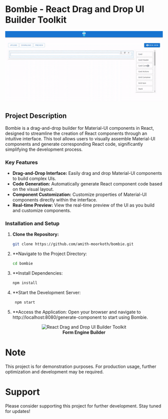 # Bombie - React Drag and Drop UI Builder Toolkit


<p align="center">
  <img src="src/assets/bombie.gif" alt="Bombie Preview" />
</p>

## Project Description

Bombie is a drag-and-drop builder for Material-UI components in React, designed to streamline the creation of React components through an intuitive interface. This tool allows users to visually assemble Material-UI components and generate corresponding React code, significantly simplifying the development process.

### Key Features

- **Drag-and-Drop Interface:** Easily drag and drop Material-UI components to build complex UIs.
- **Code Generation:** Automatically generate React component code based on the visual layout.
- **Component Customization:** Customize properties of Material-UI components directly within the interface.
- **Real-time Preview:** View the real-time preview of the UI as you build and customize components.

### Installation and Setup

1. **Clone the Repository:**
   ```bash
   git clone https://github.com/amith-moorkoth/bombie.git


2. **Navigate to the Project Directory: 
   ```bash
   cd bombie
3. **Install Dependencies:  
   ```bash
   npm install
4. **Start the Development Server: 
   ```bash
    npm start
5. **Access the Application: Open your browser and navigate to http://localhost:8080/generate-component to start using Bombie.
  
<p align="center">
  <img src="src/assets/logo.svg" alt="React Drag and Drop UI Builder Toolkit" width="200" /><br/>
  <b>Form Engine Builder</b>
</p>

# Note
This project is for demonstration purposes. For production usage, further optimization and development may be required.

# Support
Please consider supporting this project for further development. Stay tuned for updates!
